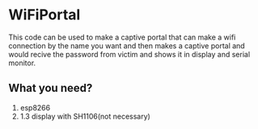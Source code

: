 # WiFiPortal

This code can be used to make a captive portal that can make a wifi connection by the name you want 
and then makes a captive portal and would recive the password from victim and shows it in display and serial monitor.

## What you need?

1. esp8266
2. 1.3 display with SH1106(not necessary)
